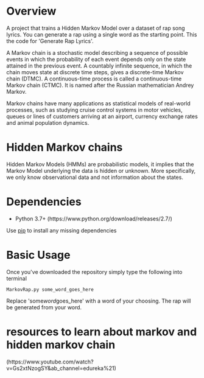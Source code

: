 <h1>Overview</h1>

<p>A project that trains a Hidden Markov Model over a dataset of rap song lyrics. You can generate a rap using a single word as the starting point. This the code for 'Generate Rap Lyrics'.</p>

<p>A Markov chain is a stochastic model describing a sequence of possible events in which the probability of each event depends only on the state attained in the previous event. A countably infinite sequence, in which the chain moves state at discrete time steps, gives a discrete-time Markov chain (DTMC). A continuous-time process is called a continuous-time Markov chain (CTMC). It is named after the Russian mathematician Andrey Markov.</p>

<p>Markov chains have many applications as statistical models of real-world processes, such as studying cruise control systems in motor vehicles, queues or lines of customers arriving at an airport, currency exchange rates and animal population dynamics.</p>

<h1>Hidden Markov chains</h1>

<p>Hidden Markov Models (HMMs) are probabilistic models, it implies that the Markov Model underlying the data is hidden or unknown. More specifically, we only know observational data and not information about the states.</p>

<h1>Dependencies</h1>

<ul>
<li>Python 3.7+ (https://www.python.org/download/releases/2.7/)</li>
</ul>

<p>Use <a href="https://pypi.python.org/pypi/pip">pip</a> to install any missing dependencies</p>

<h1>Basic Usage</h1>

<p>Once you've downloaded the repository simply type the following into terminal</p>

<p><code>MarkovRap.py some_word_goes_here</code></p>

<p>Replace 'some<em>word</em>goes_here' with a word of your choosing. The rap will be generated from your word.</p>

<h1>resources to learn about markov and hidden markov chain</h1>

<p>(https://www.youtube.com/watch?v=Gs2xtNzogSY&amp;ab_channel=edureka%21)</p>
